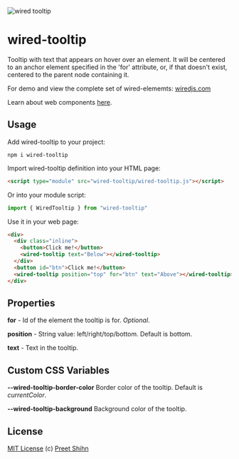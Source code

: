 ![wired tooltip](https://wiredjs.github.io/wired-elements/images/tooltip.png)

# wired-tooltip

Tooltip with text that appears on hover over an element. It will be centered to an anchor element specified in the 'for' attribute, or, if that doesn't exist, centered to the parent node containing it.

For demo and view the complete set of wired-elememts: [wiredjs.com](http://wiredjs.com/)

Learn about web components [here](https://www.webcomponents.org/introduction).

## Usage

Add wired-tooltip to your project:
```
npm i wired-tooltip
```
Import wired-tooltip definition into your HTML page:
```html
<script type="module" src="wired-tooltip/wired-tooltip.js"></script>
```
Or into your module script:
```javascript
import { WiredTooltip } from "wired-tooltip"
```

Use it in your web page:
```html
<div>
  <div class="inline">
    <button>Click me!</button>
    <wired-tooltip text="Below"></wired-tooltip>
  </div>
  <button id="btn">Click me!</button>
  <wired-tooltip position="top" for="btn" text="Above"></wired-tooltip>
</div>
```

## Properties

**for** - Id of the element the tooltip is for. *Optional*.

**position** - String value: left/right/top/bottom. Default is bottom.

**text** - Text in the tooltip.

## Custom CSS Variables

**--wired-tooltip-border-color** Border color of the tooltip. Default is *currentColor*.

**--wired-tooltip-background** Background color of the tooltip. 

## License
[MIT License](https://github.com/wiredjs/wired-elements/blob/master/LICENSE) (c) [Preet Shihn](https://twitter.com/preetster)
